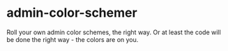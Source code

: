 admin-color-schemer
===================

Roll your own admin color schemes, the right way. Or at least the code will be done the right way - the colors are on you. 
